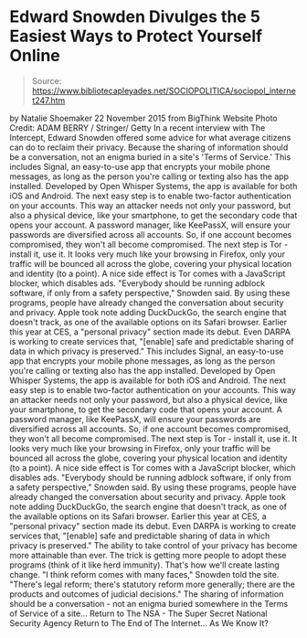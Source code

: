 # Edward Snowden Divulges the 5 Easiest Ways to Protect Yourself Online

> Source: https://www.bibliotecapleyades.net/SOCIOPOLITICA/sociopol_internet247.htm

by Natalie Shoemaker 22 November 2015
from BigThink Website
Photo Credit:
ADAM BERRY / Stringer/ Getty
In a recent interview with The Intercept, Edward Snowden offered some advice for what average citizens can do to reclaim their privacy.
Because the sharing of information should be a conversation, not an enigma buried in a site's 'Terms of Service.'
This includes Signal, an easy-to-use app that encrypts your mobile phone messages, as long as the person you're calling or texting also has the app installed. Developed by Open Whisper Systems, the app is available for both iOS and Android. The next easy step is to enable two-factor authentication on your accounts. This way an attacker needs not only your password, but also a physical device, like your smartphone, to get the secondary code that opens your account. A password manager, like KeePassX, will ensure your passwords are diversified across all accounts. So, if one account becomes compromised, they won't all become compromised. The next step is Tor - install it, use it. It looks very much like your browsing in Firefox, only your traffic will be bounced all across the globe, covering your physical location and identity (to a point). A nice side effect is Tor comes with a JavaScript blocker, which disables ads. "Everybody should be running adblock software, if only from a safety perspective," Snowden said. By using these programs, people have already changed the conversation about security and privacy. Apple took note adding DuckDuckGo, the search engine that doesn't track, as one of the available options on its Safari browser. Earlier this year at CES, a "personal privacy" section made its debut. Even DARPA is working to create services that, "[enable] safe and predictable sharing of data in which privacy is preserved."
This includes Signal, an easy-to-use app that encrypts your mobile phone messages, as long as the person you're calling or texting also has the app installed. Developed by Open Whisper Systems, the app is available for both iOS and Android.
The next easy step is to enable two-factor authentication on your accounts. This way an attacker needs not only your password, but also a physical device, like your smartphone, to get the secondary code that opens your account.
A password manager, like KeePassX, will ensure your passwords are diversified across all accounts. So, if one account becomes compromised, they won't all become compromised.
The next step is Tor - install it, use it. It looks very much like your browsing in Firefox, only your traffic will be bounced all across the globe, covering your physical location and identity (to a point). A nice side effect is Tor comes with a JavaScript blocker, which disables ads.
"Everybody should be running adblock software, if only from a safety perspective," Snowden said.
By using these programs, people have already changed the conversation about security and privacy.
Apple took note adding DuckDuckGo, the search engine that doesn't track, as one of the available options on its Safari browser. Earlier this year at CES, a "personal privacy" section made its debut.
Even DARPA is working to create services that,
"[enable] safe and predictable sharing of data in which privacy is preserved."
The ability to take control of your privacy has become more attainable than ever.
The trick is getting more people to adopt these programs (think of it like herd immunity). That's how we'll create lasting change.
"I think reform comes with many faces," Snowden told the site. "There's legal reform; there's statutory reform more generally; there are the products and outcomes of judicial decisions."
The sharing of information should be a conversation - not an enigma buried somewhere in the Terms of Service of a site...
Return to The NSA - The Super Secret National Security Agency
Return to The End of The Internet... As We Know It?
